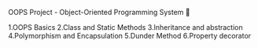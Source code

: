 OOPS Project - Object-Oriented Programming System 🚀

1.OOPS Basics
2.Class and Static Methods
3.Inheritance and abstraction
4.Polymorphism and Encapsulation
5.Dunder Method
6.Property decorator
